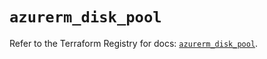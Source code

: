 # `azurerm_disk_pool`

Refer to the Terraform Registry for docs: [`azurerm_disk_pool`](https://registry.terraform.io/providers/hashicorp/azurerm/3.109.0/docs/resources/disk_pool).
